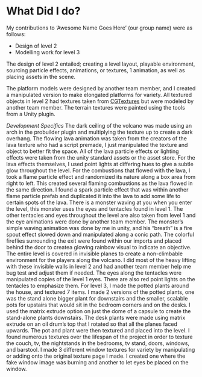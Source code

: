 # What Did I do?

My contributions to ‘Awesome Name Goes Here’ (our group name) were as follows: 
- Design of level 2 
- Modelling work for level 3

The design of level 2 entailed; creating a level layout, 
playable environment, sourcing particle effects, animations, or textures, 1 animation, as well as placing assets in the scene.

The platform models were designed by another team member, and I created a manipulated version to make elongated platforms for variety. 
All textured objects in level 2 had textures taken from [CGTextures](https://www.textures.com) but were modeled by another team member. 
The terrain textures were painted using the tools from a Unity plugin.

*Development Specifics*
The dark ceiling of the volcano was made using an arch in the probuilder plugin and multiplying the texture up to create a dark overhang. 
The flowing lava animation was taken from the creators of the lava texture who had a script premade, I just manipulated the texture and object to better fit the space. 
All of the lava particle effects or lighting effects were taken from the unity standard assets or the asset store. For the lava effects themselves, I used point lights at differing hues to give a subtle glow throughout the level. For the combustions that flowed with the lava, I took a flame particle effect and randomized its nature along a box area from right to left. This created several flaming combustions as the lava flowed in the same direction. I found a spark particle effect that was within another flame particle prefab and duplicated it into the lava to add some life to certain spots of the lava. There is a monster waving at you when you enter the level, this monster uses the eyes and tentacles found in level 1. The other tentacles and eyes throughout the level are also taken from level 1 and the eye animations were done by another team member. The 
monster’s simple waving animation was done by me in unity, and his “breath” is a fire spout effect slowed down and manipulated along a conic path. The colorful fireflies 
surrounding the exit were found within our imports and placed behind the door to createa glowing rainbow visual to indicate an objective. The entire level is covered in  invisible planes to create a non-climbable environment for the players along the volcano. I did most of the heavy lifting with these invisible walls in level 2 and 
had another team member help me bug test and adjust them if needed. The eyes along the tentacles were manipulated copies of the level 1 eyes. There are also red point lights on the tentacles to emphasize them. For level 3, I made the potted plants around the house, and textured 7 items. I made 2 versions of the potted plants, one was the stand alone 
bigger plant for downstairs and the smaller, scalable pots for upstairs that would sit in the bedroom corners and on the desks. I used the matrix extrude option on just 
the dome of a capsule to create the stand-alone plants downstairs. The desk plants were made using matrix extrude on an oil drum’s top that I rotated so that all the 
planes faced upwards. The pot and plant were then textured and placed into the level. I found numerous textures over the lifespan of the project in order to texture the 
couch, tv, the nightstands in the bedrooms, tv stand, doors, windows, and barstool. I made 3 different window textures for variety by manipulating or adding onto the 
original texture page I made. I created one where the fake window image was burning and another to let eyes be placed on the window.
